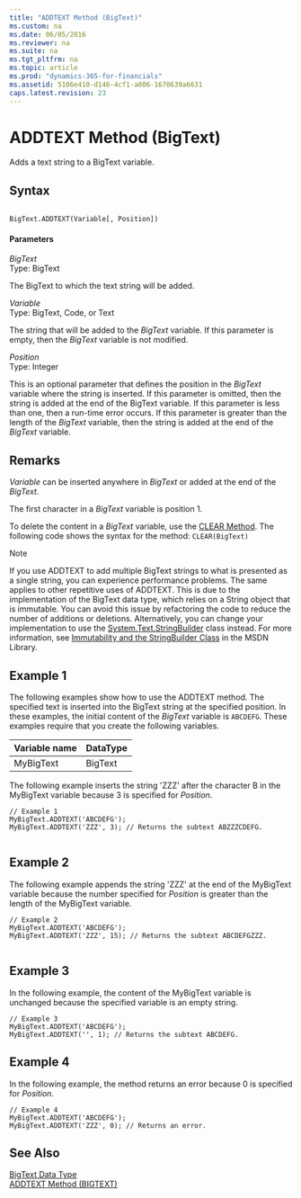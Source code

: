 ```yaml
---
title: "ADDTEXT Method (BigText)"
ms.custom: na
ms.date: 06/05/2016
ms.reviewer: na
ms.suite: na
ms.tgt_pltfrm: na
ms.topic: article
ms.prod: "dynamics-365-for-financials"
ms.assetid: 5106e410-d146-4cf1-a006-1670639a6631
caps.latest.revision: 23
---
```

# ADDTEXT Method (BigText)
Adds a text string to a BigText variable.  
  
## Syntax  
  
```  
  
BigText.ADDTEXT(Variable[, Position])  
```  
  
#### Parameters  
 *BigText*  
 Type: BigText  
  
 The BigText to which the text string will be added.  
  
 *Variable*  
 Type: BigText, Code, or Text  
  
 The string that will be added to the *BigText* variable. If this parameter is empty, then the *BigText* variable is not modified.  
  
 *Position*  
 Type: Integer  
  
 This is an optional parameter that defines the position in the *BigText* variable where the string is inserted. If this parameter is omitted, then the string is added at the end of the BigText variable. If this parameter is less than one, then a run-time error occurs. If this parameter is greater than the length of the *BigText* variable, then the string is added at the end of the *BigText* variable.  
  
## Remarks  
 *Variable* can be inserted anywhere in *BigText* or added at the end of the *BigText*.  
  
 The first character in a *BigText* variable is position 1.  
  
 To delete the content in a *BigText* variable, use the [CLEAR Method](devenv-CLEAR-Method.md). The following code shows the syntax for the method: `CLEAR(BigText)`  
  
> [!NOTE]  
>  If you use ADDTEXT to add multiple BigText strings to what is presented as a single string, you can experience performance problems. The same applies to other repetitive uses of ADDTEXT. This is due to the implementation of the BigText data type, which relies on a String object that is immutable. You can avoid this issue by refactoring the code to reduce the number of additions or deletions. Alternatively, you can change your implementation to use the [System.Text.StringBuilder](http://go.microsoft.com/fwlink/?LinkId=285730) class instead. For more information, see [Immutability and the StringBuilder Class](http://go.microsoft.com/fwlink/?LinkId=285727) in the MSDN Library.  
  
## Example 1  
 The following examples show how to use the ADDTEXT method. The specified text is inserted into the BigText string at the specified position. In these examples, the initial content of the *BigText* variable is `ABCDEFG`. These examples require that you create the following variables.  
  
|Variable name|DataType|  
|-------------------|--------------|  
|MyBigText|BigText|  
  
 The following example inserts the string 'ZZZ' after the character B in the MyBigText variable because 3 is specified for *Position*.  
  
```  
// Example 1   
MyBigText.ADDTEXT('ABCDEFG');  
MyBigText.ADDTEXT('ZZZ', 3); // Returns the subtext ABZZZCDEFG.  
  
```  
  
## Example 2 
 The following example appends the string 'ZZZ' at the end of the MyBigText variable because the number specified for *Position* is greater than the length of the MyBigText variable.  
  
```  
// Example 2  
MyBigText.ADDTEXT('ABCDEFG');  
MyBigText.ADDTEXT('ZZZ', 15); // Returns the subtext ABCDEFGZZZ.  
  
```  
  
## Example 3  
 In the following example, the content of the MyBigText variable is unchanged because the specified variable is an empty string.  
  
```  
// Example 3  
MyBigText.ADDTEXT('ABCDEFG');  
MyBigText.ADDTEXT('', 1); // Returns the subtext ABCDEFG.  
```  
  
## Example 4  
 In the following example, the method returns an error because 0 is specified for *Position*.  
  
```  
// Example 4  
MyBigText.ADDTEXT('ABCDEFG');   
MyBigText.ADDTEXT('ZZZ', 0); // Returns an error.  
```  
  
## See Also  
 [BigText Data Type](BigText-Data-Type.md)   
 [ADDTEXT Method \(BIGTEXT\)](devenv-ADDTEXT-Method-BigText.md)